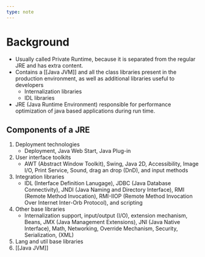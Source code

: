 ```yaml
---
type: note
---
```

# Background
- Usually called Private Runtime, because it is separated from the regular JRE and has extra content. 
- Contains a [[Java JVM]] and all the class libraries present in the production environment, as well as additional libraries useful to developers
	- Internalization libraries
	- IDL libraries
- JRE (Java Runtime Environment) responsible for performance optimization of java based applications during run time. 

## Components of a JRE
1. Deployment technologies
	- Deployment, Java Web Start, Java Plug-in
2. User interface toolkits
	- AWT (Abstract Window Toolkit), Swing, Java 2D, Accessibility, Image I/O, Print Service, Sound, drag an drop (DnD), and input methods
3. Integration libraries
	- IDL (Interface Definition Lanugage), JDBC (Java Database Connectivity), JNDI (Java Naming and Directory Interface), RMI (Remote Method Invocation), RMI-IIOP (Remote Method Invocation Over Internet Inter-Orb Protocol), and scripting
4. Other base libraries
	- Internalization support, input/output (I/O), extension mechanism, Beans, JMX (Java Management Extensions), JNI (Java Native Interface), Math, Networking, Override Mechanism, Security, Serialization, (XML)
5. Lang and util base libraries
6. [[Java JVM]]
